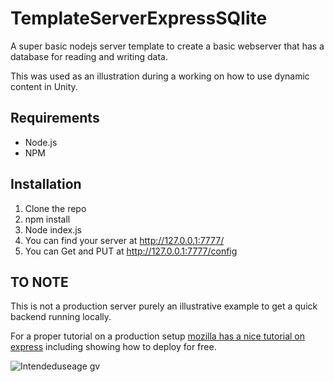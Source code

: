 # TemplateServerExpressSQlite
A super basic nodejs server template to create a basic webserver that has a database for reading and writing data. 

This was used as an illustration during a working on how to use dynamic content in Unity. 

## Requirements
  * Node.js
  * NPM

## Installation 
  1. Clone the repo
  2. npm install
  3. Node index.js
  4. You can find your server at http://127.0.0.1:7777/ 
  5. You can Get and PUT at http://127.0.0.1:7777/config 
  
## TO NOTE

This is not a production server purely an illustrative example to get a quick backend running locally. 

For a proper tutorial on a production setup [mozilla has a nice tutorial on express](https://developer.mozilla.org/en-US/docs/Learn/Server-side/Express_Nodejs/deployment) including showing how to deploy for free. 

![Intendeduseage gv](https://user-images.githubusercontent.com/91319647/203564146-5e2a3ed2-4460-4972-9e97-a7f9528bd769.png)
